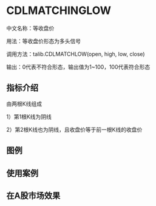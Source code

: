 # CDLMATCHINGLOW
中文名称：等收盘价

用法：等收盘价形态为多头信号

调用方法：talib.CDLMATCHLOW(open, high, low, close)

输出：0代表不符合形态，输出值为1~100，100代表符合形态

## 指标介绍

由两根K线组成

1）第1根K线为阴线

2）第2根K线也为阴线，且收盘价等于前一根K线的收盘价

## 图例



## 使用案例



## 在A股市场效果
